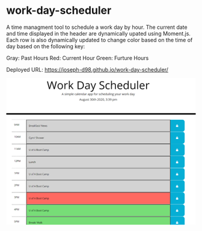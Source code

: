 # work-day-scheduler

A time managment tool to schedule a work day by hour. The current date and time displayed in the header are dynamically upated using Moment.js. Each row is also dynamically updated to change color based on the time of day based on the following key:

Gray: Past Hours
Red: Current Hour
Green: Furture Hours

Deployed URL: https://joseph-d98.github.io/work-day-scheduler/

![](assets/images/readMe.PNG)